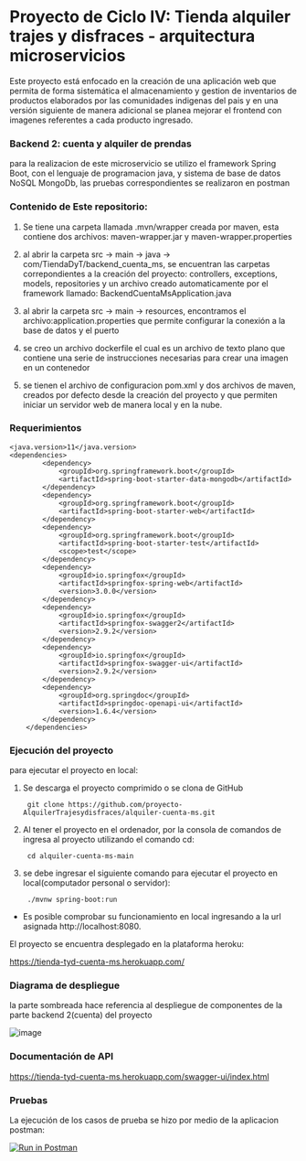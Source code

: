 # Proyecto de Ciclo IV: Tienda alquiler trajes y disfraces - arquitectura microservicios
Este proyecto está enfocado en la creación de una aplicación web que permita de forma sistemática el almacenamiento y gestion de inventarios de productos elaborados por las comunidades indigenas del pais y en una versión siguiente de manera adicional se planea mejorar el frontend con imagenes referentes a cada producto ingresado.

### Backend 2: cuenta y alquiler de prendas
para la realizacion de este microservicio se utilizo el framework Spring Boot, con el lenguaje de programacion java, y sistema de base de datos NoSQL MongoDb, las pruebas correspondientes se realizaron en postman 

### Contenido de Este repositorio: 

 1. Se tiene una carpeta llamada .mvn/wrapper creada por maven, esta contiene dos archivos: maven-wrapper.jar y maven-wrapper.properties

 2. al abrir la carpeta src -> main -> java -> com/TiendaDyT/backend_cuenta_ms, se encuentran las carpetas correpondientes a la creación del proyecto: controllers,           exceptions, models, repositories y un archivo creado automaticamente por el framework llamado: BackendCuentaMsApplication.java

 3. al abrir la carpeta src -> main -> resources, encontramos el archivo:application.properties que permite configurar la conexión a la base de datos y el puerto

 4. se creo un archivo dockerfile el cual es un archivo de texto plano que contiene una serie de instrucciones necesarias para crear una imagen en un contenedor

 5. se tienen el archivo de configuracion pom.xml y dos archivos de maven, creados por defecto desde la creación del proyecto y que permiten iniciar un servidor web de manera local y en la nube.

 ### Requerimientos 
```
<java.version>11</java.version>
<dependencies>
		<dependency>
			<groupId>org.springframework.boot</groupId>
			<artifactId>spring-boot-starter-data-mongodb</artifactId>
		</dependency>
		<dependency>
			<groupId>org.springframework.boot</groupId>
			<artifactId>spring-boot-starter-web</artifactId>
		</dependency>
		<dependency>
			<groupId>org.springframework.boot</groupId>
			<artifactId>spring-boot-starter-test</artifactId>
			<scope>test</scope>
		</dependency>
		<dependency>
			<groupId>io.springfox</groupId>
			<artifactId>springfox-spring-web</artifactId>
			<version>3.0.0</version>
		</dependency>
		<dependency>
			<groupId>io.springfox</groupId>
			<artifactId>springfox-swagger2</artifactId>
			<version>2.9.2</version>
		</dependency>
		<dependency>
			<groupId>io.springfox</groupId>
			<artifactId>springfox-swagger-ui</artifactId>
			<version>2.9.2</version>
		</dependency>
		<dependency>
			<groupId>org.springdoc</groupId>
			<artifactId>springdoc-openapi-ui</artifactId>
			<version>1.6.4</version>
		</dependency>
	</dependencies>
```

### Ejecución del proyecto

para ejecutar el proyecto en local:

1. Se descarga el proyecto comprimido o se clona de GitHub
   ```
    git clone https://github.com/proyecto-AlquilerTrajesydisfraces/alquiler-cuenta-ms.git
   ```
2. Al tener el proyecto en el ordenador, por la consola de comandos de ingresa al proyecto utilizando el comando cd:
   ```
    cd alquiler-cuenta-ms-main
   ```
3. se debe ingresar el siguiente comando para ejecutar el proyecto en local(computador personal o servidor):

   ```
    ./mvnw spring-boot:run
   ```
- Es posible comprobar su funcionamiento en local ingresando a la url asignada http://localhost:8080.

El proyecto se encuentra desplegado en la plataforma heroku:

https://tienda-tyd-cuenta-ms.herokuapp.com/

### Diagrama de despliegue 

la parte sombreada hace referencia al despliegue de componentes de la parte backend 2(cuenta) del proyecto

![image](https://user-images.githubusercontent.com/84297258/176787485-5f31154c-7b8c-4ce9-ac75-ea2d06f5f2ce.png)

### Documentación de API

 https://tienda-tyd-cuenta-ms.herokuapp.com/swagger-ui/index.html

### Pruebas

La ejecución de los casos de prueba se hizo por medio de la aplicacion postman:

[![Run in Postman](https://run.pstmn.io/button.svg)](https://app.getpostman.com/run-collection/666c2542f2ecac394cb2?action=collection%2Fimport)

